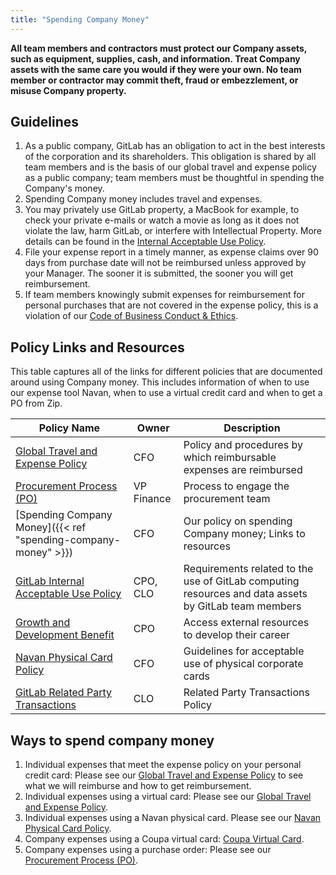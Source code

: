 ```yaml
---
title: "Spending Company Money"
---
```


**All team members and contractors must protect our Company assets, such as equipment, supplies, cash, and information. Treat Company assets with the same care you would if they were your own. No team member or contractor may commit theft, fraud or embezzlement, or misuse Company property.**

## Guidelines

1. As a public company, GitLab has an obligation to act in the best interests of the corporation and its shareholders. This obligation is shared by all team members and is the basis of our global travel and expense policy as a public company; team members must be thoughtful in spending the Company's money.
1. Spending Company money includes travel and expenses.
1. You may privately use GitLab property, a MacBook for example, to check your private e-mails or watch a movie as long as it does not violate the law, harm GitLab, or interfere with Intellectual Property. More details can be found in the [Internal Acceptable Use Policy](/handbook/people-group/acceptable-use-policy).
1. File your expense report in a timely manner, as expense claims over 90 days from purchase date will not be reimbursed unless approved by your Manager.  The sooner it is submitted, the sooner you will get reimbursement.
1. If team members knowingly submit expenses for reimbursement for personal purchases that are not covered in the expense policy, this is a violation of our [Code of Business Conduct & Ethics](https://s204.q4cdn.com/984476563/files/doc_downloads/govdoc/GitLab-Code-of-Business-Conduct-Ethics-2024-06-25.pdf).

## Policy Links and Resources

This table captures all of the links for different policies that are documented around using Company money. This includes information of when to use our expense tool Navan, when to use a virtual credit card and when to get a PO from Zip.

| Policy Name | Owner | Description |
| --------------- | ----- | ----- |
| [Global Travel and Expense Policy](/handbook/finance/expenses/) | CFO | Policy and procedures by which reimbursable expenses are reimbursed |
| [Procurement Process (PO)](/handbook/finance/procurement/) | VP Finance | Process to engage the procurement team |
| [Spending Company Money]({{< ref "spending-company-money" >}}) | CFO | Our policy on spending Company money; Links to resources |
| [GitLab Internal Acceptable Use Policy](/handbook/people-group/acceptable-use-policy) | CPO, CLO | Requirements related to the use of GitLab computing resources and data assets by GitLab team members |
| [Growth and Development Benefit](/handbook/people-group/learning-and-development/growth-and-development/) | CPO | Access external resources to develop their career |
| [Navan Physical Card Policy](/handbook/finance/accounts-payable/corp-credit-cards/) | CFO | Guidelines for acceptable use of physical corporate cards |
| [GitLab Related Party Transactions](/handbook/legal/gitlab-related-party-transactions-policy/) | CLO | Related Party Transactions Policy |

## Ways to spend company money

1. Individual expenses that meet the expense policy on your personal credit card: Please see our [Global Travel and Expense Policy](/handbook/finance/expenses/) to see what we will reimburse and how to get reimbursement.
1. Individual expenses using a virtual card: Please see our [Global Travel and Expense Policy](/handbook/finance/expenses/).
1. Individual expenses using a Navan physical card. Please see our [Navan Physical Card Policy](/handbook/finance/accounts-payable/corp-credit-cards/).
1. Company expenses using a Coupa virtual card: [Coupa Virtual Card](/handbook/business-technology/enterprise-applications/guides/coupa-virtual-cards/).
1. Company expenses using a purchase order: Please see our [Procurement Process (PO)](/handbook/finance/procurement/).
